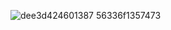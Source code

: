 
<!-- ![bcm](https://user-images.githubusercontent.com/7276145/120368495-238f7880-c2e0-11eb-8181-a2a6983fe35c.gif) -->


![dee3d424601387 56336f1357473](https://user-images.githubusercontent.com/7276145/123525040-25a8e500-d69c-11eb-8d07-b1d9f8949d01.gif)



<!--
echo
![7ffea3114445403 603bc566bf930](https://user-images.githubusercontent.com/7276145/119748095-1a2a8a00-be62-11eb-9dee-1689471eca74.gif)



[repo-url]: https://github.com/wizardsource/


![ezgif-2-3f9d6ddf5cc7](https://user-images.githubusercontent.com/7276145/120369212-f55e6880-c2e0-11eb-8347-793eed553c8f.gif)
-->
